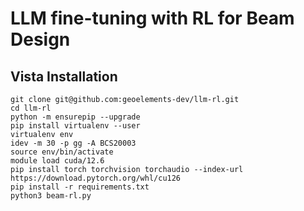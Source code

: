 # LLM fine-tuning with RL for Beam Design

## Vista Installation
```
git clone git@github.com:geoelements-dev/llm-rl.git
cd llm-rl
python -m ensurepip --upgrade
pip install virtualenv --user
virtualenv env
idev -m 30 -p gg -A BCS20003
source env/bin/activate
module load cuda/12.6
pip install torch torchvision torchaudio --index-url https://download.pytorch.org/whl/cu126
pip install -r requirements.txt
python3 beam-rl.py
```
